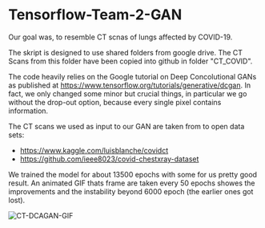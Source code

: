 # Tensorflow-Team-2-GAN

Our goal was, to resemble CT scnas of lungs affected by COVID-19.

The skript is designed to use shared folders from google drive. The CT Scans from this folder have been copied into github in folder "CT_COVID".

The code heavily relies on the Google tutorial on Deep Concolutional GANs as published at https://www.tensorflow.org/tutorials/generative/dcgan. In fact, we only changed some minor but crucial things, in particular we go without the drop-out option, because every single pixel contains information.

The CT scans we used as input to our GAN are taken from to open data sets:
- https://www.kaggle.com/luisblanche/covidct
- https://github.com/ieee8023/covid-chestxray-dataset

We trained the model for about 13500 epochs with some for us pretty good result. An animated GIF thats frame are taken every 50 epochs showes the improvements and the instability beyond 6000 epoch (the earlier ones got lost). 

![CT-DCAGAN-GIF](dcgan.gif)

